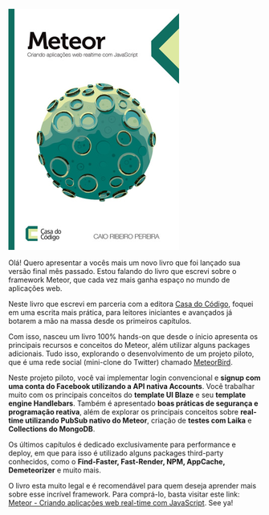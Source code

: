 [![Livro: Meteor - Criando aplicações web real-time com JavaScript](/images/meteor-criando-aplicacoes-web-real-time-com-javascript.jpg "Livro: Meteor - Criando aplicações web real-time com JavaScript")](https://www.casadocodigo.com.br/products/livro-meteor "Livro: Meteor - Criando aplicações web real-time com JavaScript")

Olá! Quero apresentar a vocês mais um novo livro que foi lançado sua versão final mês passado. Estou falando do livro que escrevi sobre o framework Meteor, que cada vez mais ganha espaço no mundo de aplicações web.

Neste livro que escrevi em parceria com a editora [Casa do Código](http://casadocodigo.com.br), foquei em uma escrita mais prática, para leitores iniciantes e avançados já botarem a mão na massa desde os primeiros capítulos.

Com isso, nasceu um livro 100% hands-on que desde o ínicio apresenta os principais recursos e conceitos do Meteor, além utilizar alguns packages adicionais. Tudo isso, explorando o desenvolvimento de um projeto piloto, que é uma rede social (mini-clone do Twitter) chamado [MeteorBird](https://github.com/caio-ribeiro-pereira/meteor-bird).

Neste projeto piloto, você vai implementar login convencional e **signup com uma conta do Facebook utilizando a API nativa Accounts**. Você trabalhar muito com os principais conceitos do **template UI Blaze** e seu **template engine Handlebars**. Também é apresentado **boas práticas de segurança e programação reativa**, além de explorar os principais conceitos sobre **real-time utilizando PubSub nativo do Meteor**, criação de **testes com Laika** e **Collections do MongoDB**.

Os últimos capítulos é dedicado exclusivamente para performance e deploy, em que para isso é utilizado alguns packages third-party conhecidos, como o **Find-Faster, Fast-Render, NPM, AppCache, Demeteorizer** e muito mais.

O livro esta muito legal e é recomendável para quem deseja aprender mais sobre esse incrível framework. Para comprá-lo, basta visitar este link: [Meteor - Criando aplicações web real-time com JavaScript](https://www.casadocodigo.com.br/products/livro-meteor "Meteor - Criando aplicações web real-time com JavaScript").
See ya!